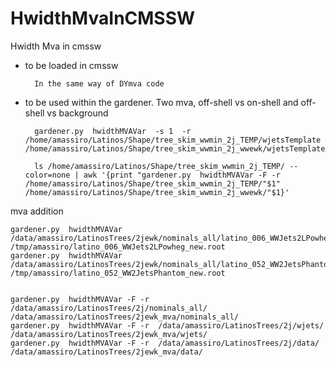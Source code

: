 HwidthMvaInCMSSW
================

Hwidth Mva in cmssw

- to be loaded in cmssw

        In the same way of DYmva code

- to be used within the gardener.
  Two mva, off-shell vs on-shell and off-shell vs background


        gardener.py  hwidthMVAVar  -s 1  -r /home/amassiro/Latinos/Shape/tree_skim_wwmin_2j_TEMP/wjetsTemplate  /home/amassiro/Latinos/Shape/tree_skim_wwmin_2j_wwewk/wjetsTemplate

        ls /home/amassiro/Latinos/Shape/tree_skim_wwmin_2j_TEMP/ --color=none | awk '{print "gardener.py  hwidthMVAVar -F -r /home/amassiro/Latinos/Shape/tree_skim_wwmin_2j_TEMP/"$1"  /home/amassiro/Latinos/Shape/tree_skim_wwmin_2j_wwewk/"$1}'




mva addition

    gardener.py  hwidthMVAVar  /data/amassiro/LatinosTrees/2jewk/nominals_all/latino_006_WWJets2LPowheg.root       /tmp/amassiro/latino_006_WWJets2LPowheg_new.root
    gardener.py  hwidthMVAVar  /data/amassiro/LatinosTrees/2jewk/nominals_all/latino_052_WW2JetsPhantom.root       /tmp/amassiro/latino_052_WW2JetsPhantom_new.root


    gardener.py  hwidthMVAVar -F -r  /data/amassiro/LatinosTrees/2j/nominals_all/      /data/amassiro/LatinosTrees/2jewk_mva/nominals_all/
    gardener.py  hwidthMVAVar -F -r  /data/amassiro/LatinosTrees/2j/wjets/             /data/amassiro/LatinosTrees/2jewk_mva/wjets/
    gardener.py  hwidthMVAVar -F -r  /data/amassiro/LatinosTrees/2j/data/              /data/amassiro/LatinosTrees/2jewk_mva/data/




